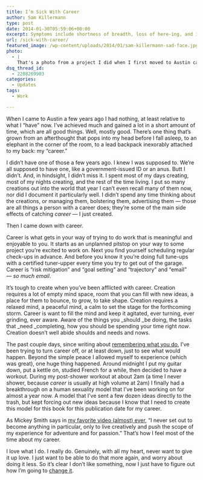 ```yaml
---
title: I’m Sick With Career
author: Sam Killermann
type: post
date: 2014-01-30T05:59:06+00:00
excerpt: Symptoms include shortness of breadth, loss of here-ing, and influinbox.
url: /sick-with-career/
featured_image: /wp-content/uploads/2014/01/sam-killermann-sad-face.jpg
photo:
  - |
    That's a photo from a project I did when I first moved to Austin called "Sam in 2D," where I used photos of myself to make comic strips based on my stand up comedy. It was fun (and incredibly time-consuming)! You can view some <a href="https://samisfunny.com/2d/">here</a>.
dsq_thread_id:
  - 2208269903
categories:
  - Updates
tags:
  - Work

---
```

When I came to Austin a few years ago I had nothing, at least relative to what I &#8220;have&#8221; now. I&#8217;ve achieved much and gained a lot in a short amount of time, which are all good things. Well, mostly good. There&#8217;s one thing that&#8217;s grown from an afterthought that pops into my head before I fall asleep, to an elephant in the corner of the room, to a lead backpack inexorably attached to my back: my &#8220;career.&#8221;

I didn&#8217;t have one of those a few years ago. I knew I was supposed to. We&#8217;re all supposed to have one, like a government-issued ID or an anus. Butt I didn&#8217;t. And, in hindsight, I didn&#8217;t miss it. I spent most of my days creating, most of my nights creating, and the rest of the time living. I put so many creations out into the world that year I can&#8217;t even recall many of them now, nor did I document it particularly well. I didn&#8217;t spend any time thinking about the creations, or managing them, bolstering them, advertising them &#8212; those are all things a person with a career does; they&#8217;re some of the main side effects of catching _career_ &#8212; I just created.

Then I came down with career.

Career is what gets in your way of trying to do work that is meaningful and enjoyable to you. It starts as an unplanned pitstop on your way to some project you&#8217;re excited to work on. Next you find yourself scheduling regular check-ups in advance. And before you know it you&#8217;re doing full tune-ups with a certified tuner-upper every time you try to get out of the garage. Career is &#8220;risk mitigation&#8221; and &#8220;goal setting&#8221; and &#8220;trajectory&#8221; and &#8220;email&#8221; &#8212; _so much email_.

It&#8217;s tough to create when you&#8217;ve been afflicted with career. Creation requires a lot of empty mind space, room that you can fill with new ideas, a place for them to bounce, to grow, to take shape. Creation requires a relaxed mind, a peaceful mind, a calm to set the stage for the forthcoming storm. Career is want to fill the mind and keep it agitated, ever turning, ever grinding, ever aware. Aware of the things you _should _be doing, the tasks that _need _completing, how you should be spending your time right _now_. Creation doesn&#8217;t well abide shoulds and needs and nows.

The past couple days, since writing about [remembering what you do][1], I&#8217;ve been trying to turn career off, or at least down, just to see what would happen. Beyond the simple peace I allowed myself to experience (which was great), one huge thing happened. Around midnight I put my guitar down, put a kettle on, studied French for a while, then decided to have a workout. During my post-shower workout at about 2am (a time I never shower, because _career_ is usually at high volume at 2am) I finally had a breakthrough on a human sexuality model that I&#8217;ve been working on for almost a year now. A model that I&#8217;ve sent a few dozen ideas directly to the trash, but kept forcing out new ideas because I know that I need to create this model for this book for this publication date for my career.

As Mickey Smith says in [my favorite video (almost) ever][2], &#8220;I never set out to become anything in particular, only to live creatively and push the scope of my experience for adventure and for passion.&#8221; That&#8217;s how I feel most of the time about my career.

I love what I do. I really do. Genuinely, with all my heart, never want to give it up love. I just want to be able to do that more again, and worry about doing it less. So it&#8217;s clear I don&#8217;t like something, now I just have to figure out how I&#8217;m going to [change it][3].

 [1]: //remembering-what-you-do/ "Remembering What You Do"
 [2]: //dark-side-of-the-lens/
 [3]: //this-flowchart-will-change-your-life/ "This Flowchart Will Change Your Life"